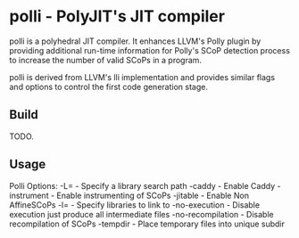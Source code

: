 # polli - PolyJIT's JIT compiler

polli is a polyhedral JIT compiler. It enhances LLVM's Polly plugin by
providing additional run-time information for Polly's SCoP detection
process to increase the number of valid SCoPs in a program.

polli is derived from LLVM's lli implementation and provides similar
flags and options to control the first code generation stage.

## Build

  TODO.

## Usage

Polli Options:
  -L=<directory>                                  - Specify a library search path
  -caddy                                          - Enable Caddy
  -instrument                                     - Enable instrumenting of SCoPs
  -jitable                                        - Enable Non AffineSCoPs
  -l=<library prefix>                             - Specify libraries to link to
  -no-execution                                   - Disable execution just produce all intermediate files
  -no-recompilation                               - Disable recompilation of SCoPs
  -tempdir                                        - Place temporary files into unique subdir
